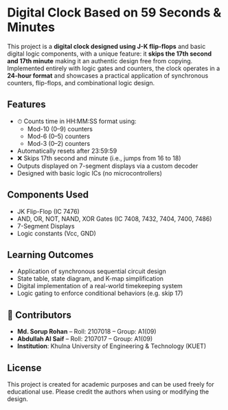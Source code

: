 # Digital Clock Based on 59 Seconds & Minutes 

This project is a **digital clock designed using J-K flip-flops** and basic digital logic components, with a unique feature: it **skips the 17th second and 17th minute** making it an authentic design free from copying. Implemented entirely with logic gates and counters, the clock operates in a **24-hour format** and showcases a practical application of synchronous counters, flip-flops, and combinational logic design.

##  Features

- ⏱ Counts time in HH:MM:SS format using:
  - Mod-10 (0–9) counters
  - Mod-6 (0–5) counters
  - Mod-3 (0–2) counters
-  Automatically resets after 23:59:59
- ❌ Skips 17th second and minute (i.e., jumps from 16 to 18)
-  Outputs displayed on 7-segment displays via a custom decoder
-  Designed with basic logic ICs (no microcontrollers)

##  Components Used

- JK Flip-Flop (IC 7476)
- AND, OR, NOT, NAND, XOR Gates (IC 7408, 7432, 7404, 7400, 7486)
- 7-Segment Displays
- Logic constants (Vcc, GND)

##  Learning Outcomes

- Application of synchronous sequential circuit design
- State table, state diagram, and K-map simplification
- Digital implementation of a real-world timekeeping system
- Logic gating to enforce conditional behaviors (e.g. skip 17)

## 📁 Contributors

- **Md. Sorup Rohan** – Roll: 2107018 – Group: A1(09)  
- **Abdullah Al Saif** – Roll: 2107017 – Group: A1(09)  
- **Institution**: Khulna University of Engineering & Technology (KUET)

## License

This project is created for academic purposes and can be used freely for educational use. Please credit the authors when using or modifying the design.
